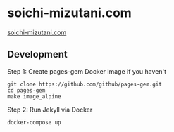 # soichi-mizutani.com

[soichi-mizutani.com](https://soichi-mizutani.com)

## Development

Step 1: Create pages-gem Docker image if you haven't

```
git clone https://github.com/github/pages-gem.git
cd pages-gem
make image_alpine
```

Step 2: Run Jekyll via Docker

```
docker-compose up
```
